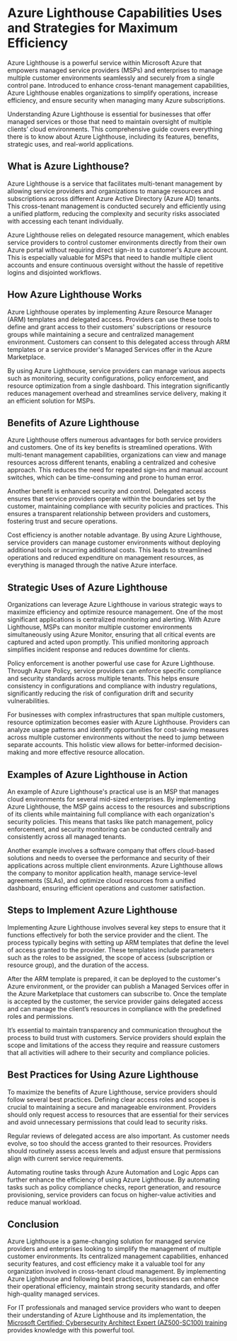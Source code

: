 # Azure Lighthouse Capabilities Uses and Strategies for Maximum Efficiency

Azure Lighthouse is a powerful service within Microsoft Azure that empowers managed service providers (MSPs) and enterprises to manage multiple customer environments seamlessly and securely from a single control pane. Introduced to enhance cross-tenant management capabilities, Azure Lighthouse enables organizations to simplify operations, increase efficiency, and ensure security when managing many Azure subscriptions. 

Understanding Azure Lighthouse is essential for businesses that offer managed services or those that need to maintain oversight of multiple clients’ cloud environments. This comprehensive guide covers everything there is to know about Azure Lighthouse, including its features, benefits, strategic uses, and real-world applications. 

## What is Azure Lighthouse? 

Azure Lighthouse is a service that facilitates multi-tenant management by allowing service providers and organizations to manage resources and subscriptions across different Azure Active Directory (Azure AD) tenants. This cross-tenant management is conducted securely and efficiently using a unified platform, reducing the complexity and security risks associated with accessing each tenant individually. 

Azure Lighthouse relies on delegated resource management, which enables service providers to control customer environments directly from their own Azure portal without requiring direct sign-in to a customer's Azure account. This is especially valuable for MSPs that need to handle multiple client accounts and ensure continuous oversight without the hassle of repetitive logins and disjointed workflows. 

## How Azure Lighthouse Works 

Azure Lighthouse operates by implementing Azure Resource Manager (ARM) templates and delegated access. Providers can use these tools to define and grant access to their customers' subscriptions or resource groups while maintaining a secure and centralized management environment. Customers can consent to this delegated access through ARM templates or a service provider's Managed Services offer in the Azure Marketplace. 

By using Azure Lighthouse, service providers can manage various aspects such as monitoring, security configurations, policy enforcement, and resource optimization from a single dashboard. This integration significantly reduces management overhead and streamlines service delivery, making it an efficient solution for MSPs. 

## Benefits of Azure Lighthouse 

Azure Lighthouse offers numerous advantages for both service providers and customers. One of its key benefits is streamlined operations. With multi-tenant management capabilities, organizations can view and manage resources across different tenants, enabling a centralized and cohesive approach. This reduces the need for repeated sign-ins and manual account switches, which can be time-consuming and prone to human error. 

Another benefit is enhanced security and control. Delegated access ensures that service providers operate within the boundaries set by the customer, maintaining compliance with security policies and practices. This ensures a transparent relationship between providers and customers, fostering trust and secure operations. 

Cost efficiency is another notable advantage. By using Azure Lighthouse, service providers can manage customer environments without deploying additional tools or incurring additional costs. This leads to streamlined operations and reduced expenditure on management resources, as everything is managed through the native Azure interface. 

## Strategic Uses of Azure Lighthouse 

Organizations can leverage Azure Lighthouse in various strategic ways to maximize efficiency and optimize resource management. One of the most significant applications is centralized monitoring and alerting. With Azure Lighthouse, MSPs can monitor multiple customer environments simultaneously using Azure Monitor, ensuring that all critical events are captured and acted upon promptly. This unified monitoring approach simplifies incident response and reduces downtime for clients. 

Policy enforcement is another powerful use case for Azure Lighthouse. Through Azure Policy, service providers can enforce specific compliance and security standards across multiple tenants. This helps ensure consistency in configurations and compliance with industry regulations, significantly reducing the risk of configuration drift and security vulnerabilities. 

For businesses with complex infrastructures that span multiple customers, resource optimization becomes easier with Azure Lighthouse. Providers can analyze usage patterns and identify opportunities for cost-saving measures across multiple customer environments without the need to jump between separate accounts. This holistic view allows for better-informed decision-making and more effective resource allocation. 

## Examples of Azure Lighthouse in Action 

An example of Azure Lighthouse's practical use is an MSP that manages cloud environments for several mid-sized enterprises. By implementing Azure Lighthouse, the MSP gains access to the resources and subscriptions of its clients while maintaining full compliance with each organization's security policies. This means that tasks like patch management, policy enforcement, and security monitoring can be conducted centrally and consistently across all managed tenants. 

Another example involves a software company that offers cloud-based solutions and needs to oversee the performance and security of their applications across multiple client environments. Azure Lighthouse allows the company to monitor application health, manage service-level agreements (SLAs), and optimize cloud resources from a unified dashboard, ensuring efficient operations and customer satisfaction. 

## Steps to Implement Azure Lighthouse 

Implementing Azure Lighthouse involves several key steps to ensure that it functions effectively for both the service provider and the client. The process typically begins with setting up ARM templates that define the level of access granted to the provider. These templates include parameters such as the roles to be assigned, the scope of access (subscription or resource group), and the duration of the access. 

After the ARM template is prepared, it can be deployed to the customer's Azure environment, or the provider can publish a Managed Services offer in the Azure Marketplace that customers can subscribe to. Once the template is accepted by the customer, the service provider gains delegated access and can manage the client’s resources in compliance with the predefined roles and permissions. 

It’s essential to maintain transparency and communication throughout the process to build trust with customers. Service providers should explain the scope and limitations of the access they require and reassure customers that all activities will adhere to their security and compliance policies. 

## Best Practices for Using Azure Lighthouse 

To maximize the benefits of Azure Lighthouse, service providers should follow several best practices. Defining clear access roles and scopes is crucial to maintaining a secure and manageable environment. Providers should only request access to resources that are essential for their services and avoid unnecessary permissions that could lead to security risks. 

Regular reviews of delegated access are also important. As customer needs evolve, so too should the access granted to their resources. Providers should routinely assess access levels and adjust ensure that permissions align with current service requirements. 

Automating routine tasks through Azure Automation and Logic Apps can further enhance the efficiency of using Azure Lighthouse. By automating tasks such as policy compliance checks, report generation, and resource provisioning, service providers can focus on higher-value activities and reduce manual workload. 

## Conclusion 

Azure Lighthouse is a game-changing solution for managed service providers and enterprises looking to simplify the management of multiple customer environments. Its centralized management capabilities, enhanced security features, and cost efficiency make it a valuable tool for any organization involved in cross-tenant cloud management. By implementing Azure Lighthouse and following best practices, businesses can enhance their operational efficiency, maintain strong security standards, and offer high-quality managed services. 

For IT professionals and managed service providers who want to deepen their understanding of Azure Lighthouse and its implementation, the [Microsoft Certified: Cybersecurity Architect Expert (AZ500-SC100) training](https://www.eccentrix.ca/en/courses/microsoft/security/microsoft-certified-cybersecurity-architect-expert-az500-sc100/) provides knowledge with this powerful tool. 
